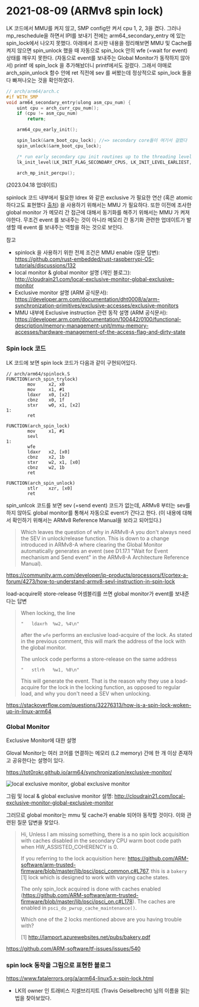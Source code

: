 # 2021-08-09 (ARMv8 spin lock)

LK 코드에서 MMU를 켜지 않고, SMP config만 켜서 cpu 1, 2, 3을 켰다. 그러나 mp_reschedule을 하면서 IPI를 보내기 전에는 arm64_secondary_entry 에 있는 spin_lock에서 나오지 못했다. 아래에서 조사한 내용을 정리해보면 MMU 및 Cache를 켜지 않으면 spin_unlock 했을 때 자동으로 spin_lock 안의 wfe (=wait for event) 상태를 깨우지 못한다. (자동으로 event를 보내주는 Global Monitor가 동작하지 않아서) printf 에 spin_lock 을 추가해놨더니 printf에서도 걸렸다. 그래서 야매로 arch_spin_unlock 함수 안에 ret 직전에 sev 를 써봤는데 정상적으로 spin_lock 들을 다 빠져나오는 것을 확인하였다.

```c
// arch/arm64/arch.c
#if WITH_SMP
void arm64_secondary_entry(ulong asm_cpu_num) {
    uint cpu = arch_curr_cpu_num();
    if (cpu != asm_cpu_num)
        return;

    arm64_cpu_early_init();

    spin_lock(&arm_boot_cpu_lock); //=> secondary core들이 여기서 걸렸다
    spin_unlock(&arm_boot_cpu_lock);

    /* run early secondary cpu init routines up to the threading level */
    lk_init_level(LK_INIT_FLAG_SECONDARY_CPUS, LK_INIT_LEVEL_EARLIEST, LK_INIT_LEVEL_THREADING - 1);

    arch_mp_init_percpu();
```



(2023.04.18 업데이트)

spinlock 코드 내부에서 필요한 ldrex 와 같은 exclusive 가 필요한 연산 (혹은 atomic 하다고도 표현했다 [출처](https://github.com/rust-embedded/rust-raspberrypi-OS-tutorials/discussions/132)) 을 사용하기 위해서는 MMU 가 필요하다. 또한 이전에 조사한 global monitor 가 메모리 간 접근에 대해서 동기화를 해주기 위해서는 MMU 가 켜져야한다. 무조건 event 를 보내주는 것이 아니라 메모리 간 동기화 관련한 업데이트가 발생할 때 event 를 보내주는 역할을 하는 것으로 보인다.

참고

- spinlock 을 사용하기 위한 전제 조건은 MMU enable (질문 답변): https://github.com/rust-embedded/rust-raspberrypi-OS-tutorials/discussions/132
- local monitor & global monitor 설명 (개인 블로그): http://cloudrain21.com/local-exclusive-monitor-global-exclusive-monitor
- Exclusive monitor 설명 (ARM 공식문서): https://developer.arm.com/documentation/dht0008/a/arm-synchronization-primitives/exclusive-accesses/exclusive-monitors
- MMU 내부에 Exclusive instruction 관련 동작 설명 (ARM 공식문서): https://developer.arm.com/documentation/100442/0100/functional-description/memory-management-unit/mmu-memory-accesses/hardware-management-of-the-access-flag-and-dirty-state



### Spin lock 코드

LK 코드에 보면 spin lock 코드가 다음과 같이 구현되어있다.

```assembly
// arch/arm64/spinlock.S
FUNCTION(arch_spin_trylock)
        mov     x2, x0
        mov     x1, #1
        ldaxr   x0, [x2]
        cbnz    x0, 1f
        stxr    w0, x1, [x2]
1:
        ret

FUNCTION(arch_spin_lock)
        mov     x1, #1
        sevl
1:
        wfe
        ldaxr   x2, [x0]
        cbnz    x2, 1b
        stxr    w2, x1, [x0]
        cbnz    w2, 1b
        ret

FUNCTION(arch_spin_unlock)
        stlr    xzr, [x0]
        ret

```

spin_unlcok 코드를 보면 sev (=send event) 코드가 없는데, ARMv8 부터는 sev를 하지 않아도 global monitor를 통해서 자동으로 event가 간다고 한다. (이 내용에 대해서 확인하기 위해서는 ARMv8 Reference Manual을 보라고 되어있다.)

> Which leaves the question of why in ARMv8-A you don't always need the SEV in unlock/release function. This is down to a change introduced in ARMv8-A where clearing the Global Monitor automatically generates an event (see D1.17.1 "Wait for Event mechanism and Send event" in the ARMv8-A Architecture Reference Manual).

https://community.arm.com/developer/ip-products/processors/f/cortex-a-forum/4273/how-to-understand-armv8-sevl-instruction-in-spin-lock

load-acquire와 store-release 어셈블리를 쓰면 global monitor가 event를 보내준다는 답변

> When locking, the line
>
> ```
> "   ldaxrh  %w2, %4\n"
> ```
>
> after the `wfe` performs an exclusive load-acquire of the lock. As stated in the previous comment, this will mark the address of the lock with the global monitor.
>
> The unlock code performs a store-release on the same address
>
> ```
> "   stlrh   %w1, %0\n"
> ```
>
> This will generate the event. That is the reason why they use a load-acquire for the lock in the locking function, as opposed to regular load, and why you don't need a SEV when unlocking.

https://stackoverflow.com/questions/32276313/how-is-a-spin-lock-woken-up-in-linux-arm64



### Global Monitor

Exclusive Monitor에 대한 설명

Gloval Monitor는 여러 코어를 연결하는 메모리 (L2 memory) 간에 한 개 이상 존재하고 공유한다는 설명이 있다.

https://tot0rokr.github.io/arm64/synchronization/exclusive-monitor/

![local exclusive monitor, global exclusive monitor](http://cloudrain21.com/wordpress/wp-content/uploads/2014/08/local-exclusive-monitor-global-exclusive-monitor-300x267.png)

그림 및 local & global exclusive monitor 설명: http://cloudrain21.com/local-exclusive-monitor-global-exclusive-monitor

그러므로 global monitor는 mmu 및 cache가 enable 되어야 동작할 것이다. 이와 관련된 질문 답변을 찾았다.

> Hi,
> Unless I am missing something, there is a no spin lock acquisition with caches disabled in the secondary CPU warm boot code path when HW_ASSISTED_COHERENCY is 0.
>
> If you referring to the lock acquisition here: https://github.com/ARM-software/arm-trusted-firmware/blob/master/lib/psci/psci_common.c#L767, this is a `bakery` [1] lock which is designed to work with varying cache states.
>
> The only spin_lock acquired is done with caches enabled (https://github.com/ARM-software/arm-trusted-firmware/blob/master/lib/psci/psci_on.c#L178). The caches are enabled in `psci_do_pwrup_cache_maintenance()`.
>
> Which one of the 2 locks mentioned above are you having trouble with?
>
> [1] http://lamport.azurewebsites.net/pubs/bakery.pdf

https://github.com/ARM-software/tf-issues/issues/540



### spin lock 동작을 그림으로 표현한 블로그

https://www.fatalerrors.org/a/arm64-linux5.x-spin-lock.html





+ LK의 owner 인 트래비스 지셀브리지트 (Travis Geiselbrecht) 님의 이름을 읽는 법을 찾아보았다.